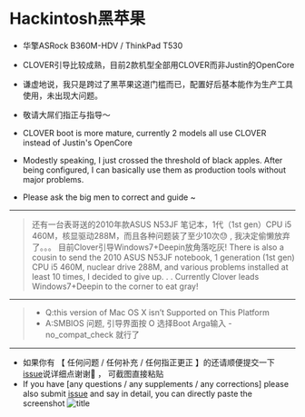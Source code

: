 # Hackintosh黑苹果
+ 华擎ASRock B360M-HDV / ThinkPad T530
+ CLOVER引导比较成熟，目前2款机型全部用CLOVER而非Justin的OpenCore
+ 谦虚地说，我只是跨过了黑苹果这道门槛而已，配置好后基本能作为生产工具使用，未出现大问题。
+ 敬请大屌们指正与指导～

+ CLOVER boot is more mature, currently 2 models all use CLOVER instead of Justin's OpenCore
+ Modestly speaking, I just crossed the threshold of black apples. After being configured, I can basically use them as production tools without major problems.
+ Please ask the big men to correct and guide ~
---
> 还有一台表哥送的2010年款ASUS N53JF 笔记本，1代（1st gen）CPU i5 460M，核显驱动288M，而且各种问题装了至少10次😓 , 我决定偷懒放弃了。。。
> 目前Clover引导Windows7+Deepin放角落吃灰!
> There is also a cousin to send the 2010 ASUS N53JF notebook, 1 generation (1st gen) CPU i5 460M, nuclear drive 288M, and various problems installed at least 10 times, I decided to give up. . .
> Currently Clover leads Windows7+Deepin to the corner to eat gray!
---
> + Q:this version of Mac OS X isn’t Supported on This Platform 
> + A:SMBIOS 问题,  引导界面按 O 选择Boot Arga输入 -no_compat_check 就行了
---
- 如果你有 【 任何问题 / 任何补充 / 任何指正更正 】的还请顺便提交一下 [issue](https://github.com/RealKiro/Hackintosh/issues/new)说详细点谢谢🙏 ， 可截图直接粘贴
- If you have [any questions / any supplements / any corrections] please also submit [issue](https://github.com/RealKiro/Hackintosh/issues/new) and say in detail, you can directly paste the screenshot
![title](https://i.imgur.com/HCwjiv3.jpg)

